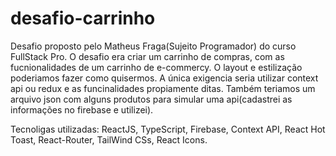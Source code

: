 # desafio-carrinho
Desafio proposto pelo Matheus Fraga(Sujeito Programador) do curso FullStack Pro.
O desafio era criar um carrinho de compras, com as fucnionalidades de um carrinho de e-commercy.
O layout e estilização poderiamos fazer como quisermos.
A única exigencia seria utilizar context api ou redux e as funcinalidades propiamente ditas.
Também teriamos um arquivo json com alguns produtos para simular uma api(cadastrei as informações no firebase e utilizei).

Tecnoligas utilizadas: ReactJS, TypeScript, Firebase, Context API, React Hot Toast, React-Router, TailWind CSs, React Icons.
